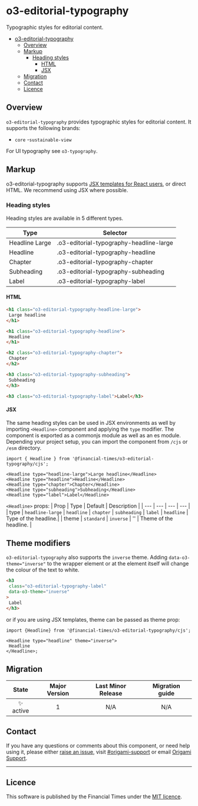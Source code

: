 # o3-editorial-typography

Typographic styles for editorial content.

- [o3-editorial-typography](#o3-editorial-typography)
  - [Overview](#overview)
  - [Markup](#markup)
    - [Heading styles](#heading-styles)
      - [HTML](#html)
      - [JSX](#jsx)
  - [Migration](#migration)
  - [Contact](#contact)
  - [Licence](#licence)

## Overview

`o3-editorial-typography` provides typographic styles for editorial content. It supports the following brands:
- `core`
-`sustainable-view`

For UI typography see `o3-typography`.

## Markup

o3-editorial-typography supports [JSX templates for React users](#jsx), or direct HTML. We recommend using JSX where possible.

### Heading styles

Heading styles are available in 5 different types.

| Type           | Selector                                 |
| -------------- | ---------------------------------------- |
| Headline Large | .o3-editorial-typography-headline-large |
| Headline       | .o3-editorial-typography-headline       |
| Chapter        | .o3-editorial-typography-chapter        |
| Subheading     | .o3-editorial-typography-subheading     |
| Label          | .o3-editorial-typography-label          |

#### HTML

```html
<h1 class="o3-editorial-typography-headline-large">
 Large headline
</h1>

<h1 class="o3-editorial-typography-headline">
 Headline
</h1>

<h2 class="o3-editorial-typography-chapter">
 Chapter
</h2>

<h3 class="o3-editorial-typography-subheading">
 Subheading
</h3>

<h3 class="o3-editorial-typography-label">Label</h3>
```

#### JSX

The same heading styles can be used in JSX environments as well by importing `<Headline>` component and applying the `type` modifier. The component is exported as a commonjs module as well as an es module. Depending your project setup, you can import the component from `/cjs` or `/esm` directory.

```tsx
import { Headline } from '@financial-times/o3-editorial-typography/cjs';

<Headline type="headline-large">Large headline</Headline>
<Headline type="headline">Headline</Headline>
<Headline type="chapter">Chapter</Headline>
<Headline type="subheading">Subheading</Headline>
<Headline type="label">Label</Headline>

```

`<Headline>` props:
| Prop | Type | Default | Description |
| --- | --- | --- | --- |
| type | `headline-large` \| `headline` \| `chapter` \| `subheading` \| `label` | `headline` | Type of the headline.|
| theme | `standard` \| `inverse` | '' | Theme of the headline. |

## Theme modifiers

`o3-editorial-typography` also supports the `inverse` theme. Adding `data-o3-theme="inverse"` to the wrapper element or at the element itself will change the colour of the text to white.

```html
<h3
 class="o3-editorial-typography-label"
 data-o3-theme="inverse"
>
 Label
</h3>
```

or if you are using JSX templates, theme can be passed as theme prop:

```tsx
import {Headline} from '@financial-times/o3-editorial-typography/cjs';

<Headline type="headline" theme="inverse">
 Headline
</Headline>;
```

## Migration

|   State   | Major Version | Last Minor Release | Migration guide |
| :-------: | :-----------: | :----------------: | :-------------: |
| ✨ active |       1       |        N/A         |       N/A       |

## Contact

If you have any questions or comments about this component, or need help using it, please either [raise an issue](https://github.com/Financial-Times/o3-editorial-typography/issues), visit [#origami-support](https://financialtimes.slack.com/messages/origami-support/) or email [Origami Support](mailto:origami-support@ft.com).

---

## Licence

This software is published by the Financial Times under the [MIT licence](http://opensource.org/licenses/MIT).
